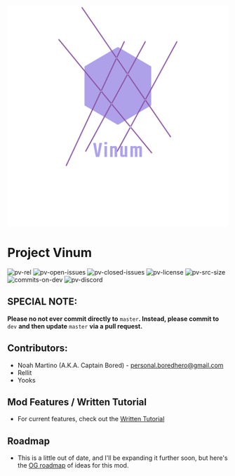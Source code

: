 ![pv-logo](https://raw.githubusercontent.com/boredhero/pv/master/src/main/resources/vinum_logo.png)

# Project Vinum

![pv-rel](https://img.shields.io/github/v/release/boredhero/pv?include_prereleases&color=purple&style=flat-square) ![pv-open-issues](https://img.shields.io/github/issues-raw/boredhero/pv?color=red&style=flat-square) ![pv-closed-issues](https://img.shields.io/github/issues-closed-raw/boredhero/pv?color=dark-greeen&style=flat-square) ![pv-license](https://img.shields.io/github/license/boredhero/pv?style=flat-square)  ![pv-src-size](https://img.shields.io/github/languages/code-size/boredhero/pv?style=flat-square) ![commits-on-dev](https://img.shields.io/github/commits-since/boredhero/pv/latest/dev?include_prereleases&style=flat-square) ![pv-discord](https://img.shields.io/discord/414088356524457984?style=flat-square)

## SPECIAL NOTE:
**Please no not ever commit directly to** ```master```**. Instead, please commit to** ```dev``` **and then update** ```master``` **via a pull request.**

## Contributors:
* Noah Martino (A.K.A. Captain Bored) - personal.boredhero@gmail.com
* Rellit
* Yooks

## Mod Features / Written Tutorial
* For current features, check out the [Written Tutorial](https://github.com/boredhero/pv/blob/tutorials/src-tutorial/versions/alpha-0.1.0-mmdjam2020/alpha-0.1.0-mmdjam2020.md)

## Roadmap

* This is a little out of date, and I'll be expanding it further soon, but here's the [OG roadmap](https://github.com/boredhero/pv/blob/dev/ROADMAP.md) of ideas for this mod.